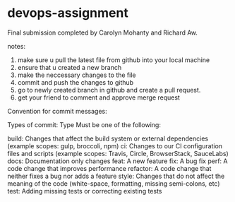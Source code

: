 # devops-assignment
Final submission completed by Carolyn Mohanty and Richard Aw.

notes:
1) make sure u pull the latest file from github into your local machine
2) ensure that u created a new branch
3) make the neccessary changes to the file
4) commit and push the changes to github
5) go to newly created branch in github and create a pull request.
6) get your friend to comment and approve merge request

Convention for commit messages:

Types of commit:
Type
Must be one of the following:

build: Changes that affect the build system or external dependencies (example scopes: gulp, broccoli, npm)
ci: Changes to our CI configuration files and scripts (example scopes: Travis, Circle, BrowserStack, SauceLabs)
docs: Documentation only changes
feat: A new feature
fix: A bug fix
perf: A code change that improves performance
refactor: A code change that neither fixes a bug nor adds a feature
style: Changes that do not affect the meaning of the code (white-space, formatting, missing semi-colons, etc)
test: Adding missing tests or correcting existing tests
